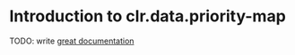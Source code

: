 # Introduction to clr.data.priority-map

TODO: write [great documentation](http://jacobian.org/writing/great-documentation/what-to-write/)
